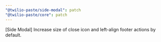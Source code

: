 ```yaml
---
"@twilio-paste/side-modal": patch
"@twilio-paste/core": patch
---
```


[Side Modal] Increase size of close icon and left-align footer actions by default.
